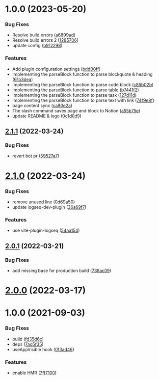 # 1.0.0 (2023-05-20)


### Bug Fixes

* Resolve build errors ([a6899ad](https://github.com/b-yp/logseq-notion-sync/commit/a6899ad518cd894630ed829a31a8d1c97d0ffef4))
* Resolve build errors 2 ([1285706](https://github.com/b-yp/logseq-notion-sync/commit/12857060c9bce865da6e784917c11d44e170f60b))
* update config ([b912298](https://github.com/b-yp/logseq-notion-sync/commit/b9122982afec8589bad6e3a5dd56a7076e2b1325))


### Features

* Add plugin configuration settings ([bdd00ff](https://github.com/b-yp/logseq-notion-sync/commit/bdd00ffd3c95662f5dc801cdfa0a91b11a10da0e))
* Implementing the parseBlock function to parse blockquote & heading ([61b3dea](https://github.com/b-yp/logseq-notion-sync/commit/61b3dea0b5d10fd6ce1f003ef4807d77a92481e7))
* Implementing the parseBlock function to parse code block ([c85b02b](https://github.com/b-yp/logseq-notion-sync/commit/c85b02bb11a94d3e20e0e12686944551a1b27f8b))
* Implementing the parseBlock function to parse table ([b7441f2](https://github.com/b-yp/logseq-notion-sync/commit/b7441f24b869e67bac183afbd02ef52f38bde1c9))
* Implementing the parseBlock function to parse task ([127d11d](https://github.com/b-yp/logseq-notion-sync/commit/127d11d5fc21152f4494b0a3b10252cbb7740b7d))
* Implementing the parseBlock function to parse text with link ([74f9e8f](https://github.com/b-yp/logseq-notion-sync/commit/74f9e8f603b30f2e9751d33d83c24b48d30967e6))
* page content sync ([ca80e2a](https://github.com/b-yp/logseq-notion-sync/commit/ca80e2a7cbeba25417f4e7585b135875452dc500))
* The slash command saves page and block to Notion ([a55b75e](https://github.com/b-yp/logseq-notion-sync/commit/a55b75ef2cb3a77628765811f58b0deed32566d7))
* update README & logo ([0c1d0d9](https://github.com/b-yp/logseq-notion-sync/commit/0c1d0d951192e17cf61e24cbbffab9a503e4ebeb))

## [2.1.1](https://github.com/pengx17/logseq-plugin-template-react/compare/v2.1.0...v2.1.1) (2022-03-24)


### Bug Fixes

* revert bot pr ([59527a7](https://github.com/pengx17/logseq-plugin-template-react/commit/59527a7044bec0ddd17a79de54844730e8a591a4))

# [2.1.0](https://github.com/pengx17/logseq-plugin-template-react/compare/v2.0.1...v2.1.0) (2022-03-24)


### Bug Fixes

* remove unused line ([0d69a50](https://github.com/pengx17/logseq-plugin-template-react/commit/0d69a504e4847b4859377ada65766b887920ae38))
* update logseq-dev-plugin ([36a69f7](https://github.com/pengx17/logseq-plugin-template-react/commit/36a69f7f13789cd86156273dbf8c01fad793b3e1))


### Features

* use vite-plugin-logseq ([54aa154](https://github.com/pengx17/logseq-plugin-template-react/commit/54aa154615eafa9af8727d0fc1f3031c5e610aa7))

## [2.0.1](https://github.com/pengx17/logseq-plugin-template-react/compare/v2.0.0...v2.0.1) (2022-03-21)


### Bug Fixes

* add missing base for production build ([738ac09](https://github.com/pengx17/logseq-plugin-template-react/commit/738ac09dab9785ccc3564117bc4026cfb4464e9a))

# [2.0.0](https://github.com/pengx17/logseq-plugin-template-react/compare/v1.0.0...v2.0.0) (2022-03-17)

# 1.0.0 (2021-09-03)


### Bug Fixes

* build ([fd35d6c](https://github.com/pengx17/logseq-plugin-template-react/commit/fd35d6c098e030920da26a65c734940a27b604df))
* deps ([7ad5f35](https://github.com/pengx17/logseq-plugin-template-react/commit/7ad5f351a645029823c3ab4cc04db2476948943a))
* useAppVisible hook ([0f3ad46](https://github.com/pengx17/logseq-plugin-template-react/commit/0f3ad46e2fe8f9326e796fb50f8f32d5c66d9bf8))


### Features

* enable HMR ([7ff7100](https://github.com/pengx17/logseq-plugin-template-react/commit/7ff7100552180c6d14f3df37a449b704da29270d))
